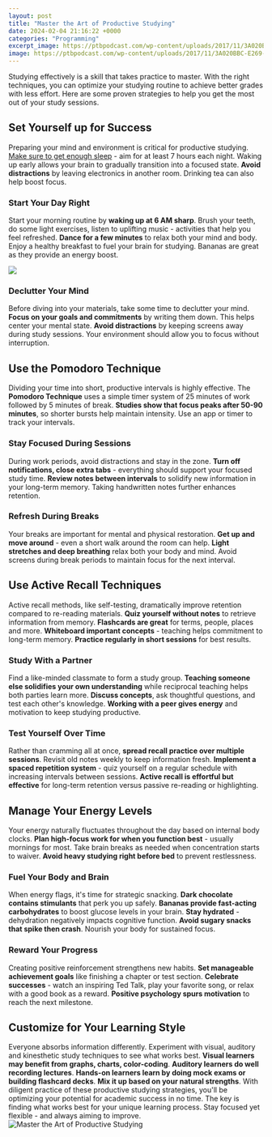 ```yaml
---
layout: post
title: "Master the Art of Productive Studying"
date: 2024-02-04 21:16:22 +0000
categories: "Programming"
excerpt_image: https://ptbpodcast.com/wp-content/uploads/2017/11/3A020BBC-E269-4F9A-8FEC-DD13F01A951A-1200x900.jpeg
image: https://ptbpodcast.com/wp-content/uploads/2017/11/3A020BBC-E269-4F9A-8FEC-DD13F01A951A-1200x900.jpeg
---
```


Studying effectively is a skill that takes practice to master. With the right techniques, you can optimize your studying routine to achieve better grades with less effort. Here are some proven strategies to help you get the most out of your study sessions.
## Set Yourself up for Success
Preparing your mind and environment is critical for productive studying. [Make sure to get enough sleep](https://store.fi.io.vn/chihuahua-tote-bag-chihuahua-shopping-bag-chihuahua-chihuahua-gift5365-t-shirt) - aim for at least 7 hours each night. Waking up early allows your brain to gradually transition into a focused state. **Avoid distractions** by leaving electronics in another room. Drinking tea can also help boost focus. 
### Start Your Day Right
Start your morning routine by **waking up at 6 AM sharp**. Brush your teeth, do some light exercises, listen to uplifting music - activities that help you feel refreshed. **Dance for a few minutes** to relax both your mind and body. Enjoy a healthy breakfast to fuel your brain for studying. Bananas are great as they provide an energy boost.

![](https://edugage.com/wp-content/uploads/2020/12/productive-study-methods-scaled.jpg)
### Declutter Your Mind
Before diving into your materials, take some time to declutter your mind. **Focus on your goals and commitments** by writing them down. This helps center your mental state. **Avoid distractions** by keeping screens away during study sessions. Your environment should allow you to focus without interruption.
## Use the Pomodoro Technique 
Dividing your time into short, productive intervals is highly effective. The **Pomodoro Technique** uses a simple timer system of 25 minutes of work followed by 5 minutes of break. **Studies show that focus peaks after 50-90 minutes**, so shorter bursts help maintain intensity. Use an app or timer to track your intervals.
### Stay Focused During Sessions
During work periods, avoid distractions and stay in the zone. **Turn off notifications, close extra tabs** - everything should support your focused study time. **Review notes between intervals** to solidify new information in your long-term memory. Taking handwritten notes further enhances retention.
### Refresh During Breaks 
Your breaks are important for mental and physical restoration. **Get up and move around** - even a short walk around the room can help. **Light stretches and deep breathing** relax both your body and mind. Avoid screens during break periods to maintain focus for the next interval.
## Use Active Recall Techniques
Active recall methods, like self-testing, dramatically improve retention compared to re-reading materials. **Quiz yourself without notes** to retrieve information from memory. **Flashcards are great** for terms, people, places and more. **Whiteboard important concepts** - teaching helps commitment to long-term memory. **Practice regularly in short sessions** for best results.
### Study With a Partner 
Find a like-minded classmate to form a study group. **Teaching someone else solidifies your own understanding** while reciprocal teaching helps both parties learn more. **Discuss concepts**, ask thoughtful questions, and test each other's knowledge. **Working with a peer gives energy** and motivation to keep studying productive. 
### Test Yourself Over Time
Rather than cramming all at once, **spread recall practice over multiple sessions**. Revisit old notes weekly to keep information fresh. **Implement a spaced repetition system** - quiz yourself on a regular schedule with increasing intervals between sessions. **Active recall is effortful but effective** for long-term retention versus passive re-reading or highlighting.
## Manage Your Energy Levels
Your energy naturally fluctuates throughout the day based on internal body clocks. **Plan high-focus work for when you function best** - usually mornings for most. Take brain breaks as needed when concentration starts to waiver. **Avoid heavy studying right before bed** to prevent restlessness. 
### Fuel Your Body and Brain  
When energy flags, it's time for strategic snacking. **Dark chocolate contains stimulants** that perk you up safely. **Bananas provide fast-acting carbohydrates** to boost glucose levels in your brain. **Stay hydrated** - dehydration negatively impacts cognitive function. **Avoid sugary snacks that spike then crash**. Nourish your body for sustained focus.
### Reward Your Progress
Creating positive reinforcement strengthens new habits. **Set manageable achievement goals** like finishing a chapter or test section. **Celebrate successes** - watch an inspiring Ted Talk, play your favorite song, or relax with a good book as a reward. **Positive psychology spurs motivation** to reach the next milestone.
## Customize for Your Learning Style
Everyone absorbs information differently. Experiment with visual, auditory and kinesthetic study techniques to see what works best. **Visual learners may benefit from graphs, charts, color-coding**. **Auditory learners do well recording lectures**. **Hands-on learners learn by doing mock exams or building flashcard decks**. **Mix it up based on your natural strengths**.
With diligent practice of these productive studying strategies, you'll be optimizing your potential for academic success in no time. The key is finding what works best for your unique learning process. Stay focused yet flexible - and always aiming to improve.
![Master the Art of Productive Studying](https://ptbpodcast.com/wp-content/uploads/2017/11/3A020BBC-E269-4F9A-8FEC-DD13F01A951A-1200x900.jpeg)